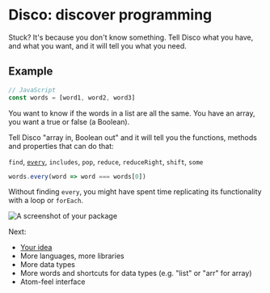 # Disco: discover programming

Stuck? It's because you don't know something. Tell Disco what you have, and what you want, and it will tell you what you need.

## Example
```javascript
// JavaScript
const words = [word1, word2, word3]
```
You want to know if the words in a list are all the same. You have an array, you want a true or false (a Boolean).

Tell Disco "array in, Boolean out" and it will tell you the functions, methods and properties that can do that:

`find`, [`every`](https://developer.mozilla.org/en-US/docs/Web/JavaScript/Reference/Global_Objects/array/every), `includes`, `pop`, `reduce`, `reduceRight`, `shift`, `some`

```javascript
words.every(word => word === words[0])
```

Without finding `every`, you might have spent time replicating its functionality with a loop or `forEach`.

![A screenshot of your package](https://f.cloud.github.com/assets/69169/2290250/c35d867a-a017-11e3-86be-cd7c5bf3ff9b.gif)

Next:
* [Your idea](https://github.com/willnwhite/disco-js/issues/new)
* More languages, more libraries
* More data types
* More words and shortcuts for data types (e.g. "list" or "arr" for array)
* Atom-feel interface

